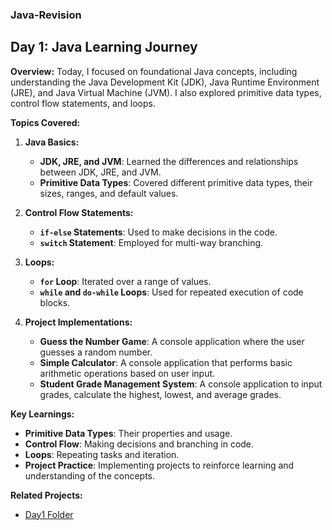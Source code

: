 ### Java-Revision
## **Day 1: Java Learning Journey**

**Overview:**
Today, I focused on foundational Java concepts, including understanding the Java Development Kit (JDK), Java Runtime Environment (JRE), and Java Virtual Machine (JVM). I also explored primitive data types, control flow statements, and loops.

**Topics Covered:**

1. **Java Basics:**
   - **JDK, JRE, and JVM**: Learned the differences and relationships between JDK, JRE, and JVM. 
   - **Primitive Data Types**: Covered different primitive data types, their sizes, ranges, and default values.

2. **Control Flow Statements:**
   - **`if-else` Statements**: Used to make decisions in the code.
   - **`switch` Statement**: Employed for multi-way branching.

3. **Loops:**
   - **`for` Loop**: Iterated over a range of values.
   - **`while` and `do-while` Loops**: Used for repeated execution of code blocks.

4. **Project Implementations:**
   - **Guess the Number Game**: A console application where the user guesses a random number.
   - **Simple Calculator**: A console application that performs basic arithmetic operations based on user input.
   - **Student Grade Management System**: A console application to input grades, calculate the highest, lowest, and average grades.

**Key Learnings:**
- **Primitive Data Types**: Their properties and usage.
- **Control Flow**: Making decisions and branching in code.
- **Loops**: Repeating tasks and iteration.
- **Project Practice**: Implementing projects to reinforce learning and understanding of the concepts.

**Related Projects:**
- [Day1 Folder](./Day1)
